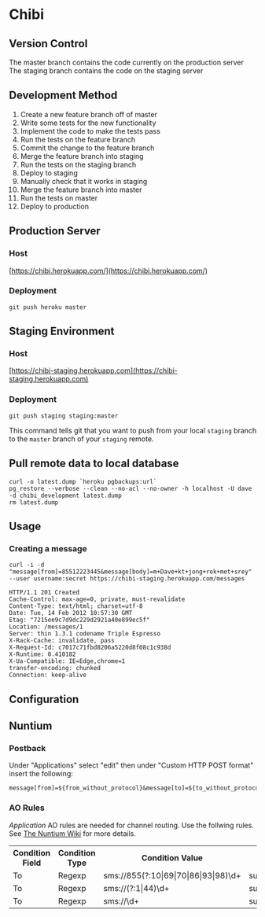 # Chibi

## Version Control

The master branch contains the code currently on the production server
The staging branch contains the code on the staging server

## Development Method

1. Create a new feature branch off of master
2. Write some tests for the new functionality
3. Implement the code to make the tests pass
4. Run the tests on the feature branch
5. Commit the change to the feature branch
6. Merge the feature branch into staging
7. Run the tests on the staging branch
8. Deploy to staging
9. Manually check that it works in staging
10. Merge the feature branch into master
11. Run the tests on master
12. Deploy to production

## Production Server

### Host

[https://chibi.herokuapp.com/](https://chibi.herokuapp.com/)

### Deployment

    git push heroku master

## Staging Environment

### Host

[https://chibi-staging.herokuapp.com](https://chibi-staging.herokuapp.com)

### Deployment

    git push staging staging:master

This command tells git that you want to push from your local `staging` branch to the `master` branch of your `staging` remote.

## Pull remote data to local database

    curl -o latest.dump `heroku pgbackups:url`
    pg_restore --verbose --clean --no-acl --no-owner -h localhost -U dave -d chibi_development latest.dump
    rm latest.dump

## Usage

### Creating a message

    curl -i -d "message[from]=85512223445&message[body]=m+Dave+kt+jong+rok+met+srey" --user username:secret https://chibi-staging.herokuapp.com/messages

    HTTP/1.1 201 Created
    Cache-Control: max-age=0, private, must-revalidate
    Content-Type: text/html; charset=utf-8
    Date: Tue, 14 Feb 2012 10:57:30 GMT
    Etag: "7215ee9c7d9dc229d2921a40e899ec5f"
    Location: /messages/1
    Server: thin 1.3.1 codename Triple Espresso
    X-Rack-Cache: invalidate, pass
    X-Request-Id: c7017c71fbd8206a5220d8f08c1c938d
    X-Runtime: 0.410182
    X-Ua-Compatible: IE=Edge,chrome=1
    transfer-encoding: chunked
    Connection: keep-alive

## Configuration

## Nuntium

### Postback

Under "Applications" select "edit" then under "Custom HTTP POST format" insert the following:

    message[from]=${from_without_protocol}&message[to]=${to_without_protocol}&message[subject]=${subject}&message[guid]=${guid}&message[application]=${application}&message[channel]=${channel}&message[body]=${body}

### AO Rules

*Application* AO rules are needed for channel routing. Use the follwing rules. See [The Nuntium Wiki](https://bitbucket.org/instedd/nuntium/wiki/AOMessageRouting) for more details.

<table>
  <tr>
    <th>Condition Field</th>
    <th>Condition Type</th>
    <th>Condition Value</th>
    <th>Action Field</th>
    <th>Action Value</th>
    <th>Stop</th>
  </tr>
  <tr>
    <td>To</td>
    <td>Regexp</td>
    <td>sms://855(?:10|69|70|86|93|98)\d+</td>
    <td>suggested_channel</td>
    <td>smart</td>
    <td>checked</td>
  </tr>
  <tr>
    <td>To</td>
    <td>Regexp</td>
    <td>sms://(?:1|44)\d+</td>
    <td>suggested_channel</td>
    <td>twilio</td>
    <td>checked</td>
  </tr>
  <tr>
    <td>To</td>
    <td>Regexp</td>
    <td>sms://\d+</td>
    <td>suggested_channel</td>
    <td>test</td>
    <td>checked</td>
  </tr>
</table>
